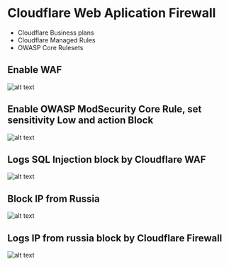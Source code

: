 # Cloudflare Web Aplication Firewall
- Cloudflare Business plans
- Cloudflare Managed Rules
- OWASP Core Rulesets

## Enable WAF
![alt text](https://i.imgur.com/YWvrayg.png)

## Enable OWASP ModSecurity Core Rule, set sensitivity Low and action Block
![alt text](https://i.imgur.com/nIztAdd.png)

## Logs SQL Injection block by Cloudflare WAF
![alt text](https://i.imgur.com/CR402a6.png)

## Block IP from Russia
![alt text](https://i.imgur.com/5yg1VL5.png)

## Logs IP from russia block by Cloudflare Firewall
![alt text](https://i.imgur.com/T3CD8i1.png)




